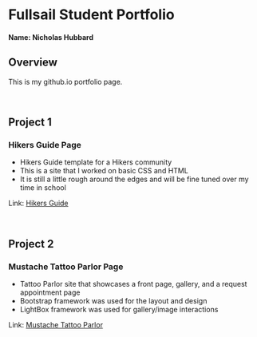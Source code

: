 # Fullsail Student Portfolio

#### Name: **Nicholas Hubbard**

## Overview
This is my github.io portfolio page.

<br>

## Project 1
### Hikers Guide Page
* Hikers Guide template for a Hikers community
* This is a site that I worked on basic CSS and HTML
* It is still a little rough around the edges and will be fine tuned over my time in school

Link: [Hikers Guide](https://NicholasHubbard.github.io/HikersGuide/ "Hikers Guide")

<br>

## Project 2
### Mustache Tattoo Parlor Page
* Tattoo Parlor site that showcases a front page, gallery, and a request appointment page
* Bootstrap framework was used for the layout and design
* LightBox framework was used for gallery/image interactions

Link: [Mustache Tattoo Parlor](https://NicholasHubbard.github.io/MustacheTattooParlor/ "Mustache Tattoo Parlor")